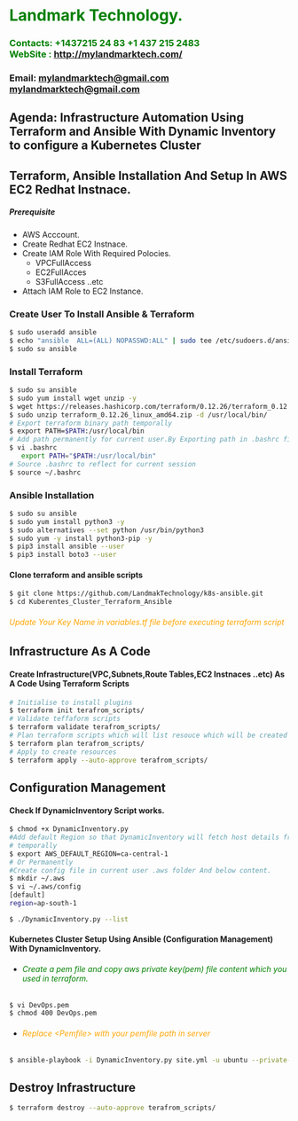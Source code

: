 
#  **<span style="color:green">Landmark Technology.</span>**
### **<span style="color:green">Contacts: +1437215 24 83   +1 437 215 2483 <br> WebSite : <http://mylandmarktech.com/></span>**
### **Email: mylandmarktech@gmail.com         mylandmarktech@gmail.com**


## **Agenda: Infrastructure Automation Using Terraform and Ansible With Dynamic Inventory to configure a Kubernetes Cluster**
## Terraform, Ansible Installation And Setup In AWS EC2 Redhat Instnace.
##### Prerequisite
+ AWS Acccount.
+ Create Redhat EC2 Instnace.
+ Create IAM Role With Required Polocies.
   + VPCFullAccess
   + EC2FullAcces
   + S3FullAccess  ..etc
+ Attach IAM Role to EC2 Instance.

### Create User To Install Ansible & Terraform
``` sh
$ sudo useradd ansible
$ echo "ansible  ALL=(ALL) NOPASSWD:ALL" | sudo tee /etc/sudoers.d/ansible
$ sudo su ansible
```
### Install Terraform

``` sh
$ sudo su ansible
$ sudo yum install wget unzip -y
$ wget https://releases.hashicorp.com/terraform/0.12.26/terraform_0.12.26_linux_amd64.zip
$ sudo unzip terraform_0.12.26_linux_amd64.zip -d /usr/local/bin/
# Export terraform binary path temporally
$ export PATH=$PATH:/usr/local/bin
# Add path permanently for current user.By Exporting path in .bashrc file at end of file.
$ vi .bashrc
   export PATH="$PATH:/usr/local/bin"
# Source .bashrc to reflect for current session
$ source ~/.bashrc   
```

### Ansible Installation
``` sh
$ sudo su ansible
$ sudo yum install python3 -y
$ sudo alternatives --set python /usr/bin/python3
$ sudo yum -y install python3-pip -y
$ pip3 install ansible --user
$ pip3 install boto3 --user
```

#### Clone terraform and ansible scripts
``` sh
$ git clone https://github.com/LandmakTechnology/k8s-ansible.git
$ cd Kuberentes_Cluster_Terraform_Ansible
```
###### <span style="color:orange"> Update Your Key Name in variables.tf file before executing terraform script </span>
## Infrastructure As A Code
#### Create Infrastructure(VPC,Subnets,Route Tables,EC2 Instnaces ..etc) As A Code Using Terraform Scripts
``` sh
# Initialise to install plugins
$ terraform init terafrom_scripts/
# Validate teffaform scripts
$ terraform validate terafrom_scripts/
# Plan terraform scripts which will list resouce which will be created
$ terraform plan terafrom_scripts/
# Apply to create resources
$ terraform apply --auto-approve terafrom_scripts/
```

## Configuration Management

#### Check If DynamicInventory Script works.
```sh
$ chmod +x DynamicInventory.py
#Add default Region so that DynamicInventory will fetch host details from that Region.
# temporally
$ export AWS_DEFAULT_REGION=ca-central-1
# Or Permanently
#Create config file in current user .aws folder And below content.
$ mkdir ~/.aws
$ vi ~/.aws/config
[default]
region=ap-south-1

$ ./DynamicInventory.py --list
```
#### Kubernetes Cluster Setup Using Ansible (Configuration Management) With DynamicInventory.
- ###### <span style="color:green">Create a pem file and copy aws private key(pem) file content which you used in terraform.
</span>

```sh
$ vi DevOps.pem
$ chmod 400 DevOps.pem
```
- ###### <span style="color:orange">Replace \<Pemfile> with your pemfile path in server
</span>

```sh
$ ansible-playbook -i DynamicInventory.py site.yml -u ubuntu --private-key=<PemFilePath>  --ssh-common-args='-o StrictHostKeyChecking=no'
```
##  Destroy Infrastructure  
```sh
$ terraform destroy --auto-approve terafrom_scripts/
```
